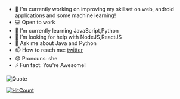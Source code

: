 
<!--
**mystica2000/mystica2000** is a ✨ _special_ ✨ repository because its `README.md` (this file) appears on your GitHub profile.
-->
- 🔭 I’m currently working on improving my skillset on web, android applications and some machine learning!
- 💻 Open to work
- 🌱 I’m currently learning JavaScript,Python
- 🤔 I’m looking for help with NodeJS,ReactJS
- 💬 Ask me about Java and Python
- 📫 How to reach me: [twitter](https://twitter.com/CuriouZmystee)
- 😄 Pronouns: she
- ⚡ Fun fact: You're Awesome!


![Quote](https://github-readme-quotes.herokuapp.com/quote?theme=dark)


[![HitCount](http://hits.dwyl.com/{username}/{project}.svg)](http://hits.dwyl.com/{username}/{project})


